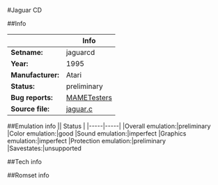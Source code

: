 #Jaguar CD

##Info

||Info|
|-----|-----|
|**Setname:**|jaguarcd
|**Year:**|1995
|**Manufacturer:**|Atari
|**Status:**|preliminary
|**Bug reports:**|[MAMETesters](http://mametesters.org/view_all_set.php?type=1&temporary=y&search=jaguar.c)
|**Source file:**|[jaguar.c](https://github.com/mamedev/mame/blob/master/src/mess/drivers/jaguar.c)

##Emulation info
|| Status |
|-----|-----|
|Overall emulation:|preliminary
|Color emulation:|good
|Sound emulation:|imperfect
|Graphics emulation:|imperfect
|Protection emulation:|preliminary
|Savestates:|unsupported

##Tech info

##Romset info

<!--- START OF EDITED COMMENT DO NOT TOUCH TEXT ABOVE-->
